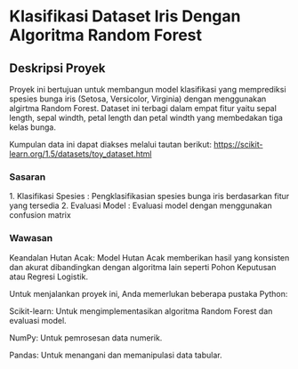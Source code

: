 <h1>Klasifikasi Dataset Iris Dengan Algoritma Random Forest</h1>

<h2>Deskripsi Proyek</h2>

Proyek ini bertujuan untuk membangun model klasifikasi yang memprediksi spesies 
bunga iris (Setosa, Versicolor, Virginia) dengan menggunakan algirtma Random Forest. 
Dataset ini terbagi dalam empat fitur yaitu sepal length, sepal windth, petal length 
dan petal windth yang membedakan tiga kelas bunga. 

Kumpulan data ini dapat diakses melalui tautan berikut: https://scikit-learn.org/1.5/datasets/toy_dataset.html

<h3>Sasaran</h3>
1. Klasifikasi Spesies : Pengklasifikasian spesies bunga iris berdasarkan fitur yang tersedia
2. Evaluasi Model : Evaluasi model dengan menggunakan confusion matrix

<h3>Wawasan</h3>

Keandalan Hutan Acak: Model Hutan Acak memberikan hasil yang konsisten dan akurat 
dibandingkan dengan algoritma lain seperti Pohon Keputusan atau Regresi Logistik.

Untuk menjalankan proyek ini, Anda memerlukan beberapa pustaka Python:

Scikit-learn: Untuk mengimplementasikan algoritma Random Forest dan evaluasi model.

NumPy: Untuk pemrosesan data numerik.

Pandas: Untuk menangani dan memanipulasi data tabular.

